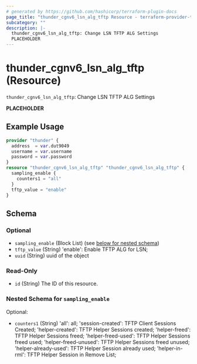 ```yaml
---
# generated by https://github.com/hashicorp/terraform-plugin-docs
page_title: "thunder_cgnv6_lsn_alg_tftp Resource - terraform-provider-thunder"
subcategory: ""
description: |-
  thunder_cgnv6_lsn_alg_tftp: Change LSN TFTP ALG Settings
  PLACEHOLDER
---
```


# thunder_cgnv6_lsn_alg_tftp (Resource)

`thunder_cgnv6_lsn_alg_tftp`: Change LSN TFTP ALG Settings

__PLACEHOLDER__

## Example Usage

```terraform
provider "thunder" {
  address  = var.dut9049
  username = var.username
  password = var.password
}
resource "thunder_cgnv6_lsn_alg_tftp" "thunder_cgnv6_lsn_alg_tftp" {
  sampling_enable {
    counters1 = "all"
  }
  tftp_value = "enable"
}
```

<!-- schema generated by tfplugindocs -->
## Schema

### Optional

- `sampling_enable` (Block List) (see [below for nested schema](#nestedblock--sampling_enable))
- `tftp_value` (String) 'enable': Enable TFTP ALG for LSN;
- `uuid` (String) uuid of the object

### Read-Only

- `id` (String) The ID of this resource.

<a id="nestedblock--sampling_enable"></a>
### Nested Schema for `sampling_enable`

Optional:

- `counters1` (String) 'all': all; 'session-created': TFTP Client Sessions Created; 'helper-created': TFTP Helper Sessions created; 'helper-freed': TFTP Helper Sessions freed; 'helper-freed-used': TFTP Helper Sessions freed used; 'helper-freed-unused': TFTP Helper Sessions freed unused; 'helper-already-used': TFTP Helper Session already used; 'helper-in-rml': TFTP Helper Session in Remove List;


